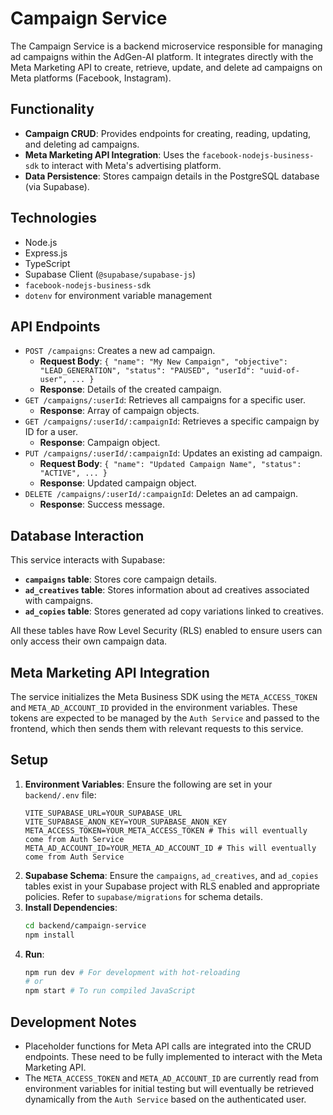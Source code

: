 # Campaign Service

The Campaign Service is a backend microservice responsible for managing ad campaigns within the AdGen-AI platform. It integrates directly with the Meta Marketing API to create, retrieve, update, and delete ad campaigns on Meta platforms (Facebook, Instagram).

## Functionality

-   **Campaign CRUD**: Provides endpoints for creating, reading, updating, and deleting ad campaigns.
-   **Meta Marketing API Integration**: Uses the `facebook-nodejs-business-sdk` to interact with Meta's advertising platform.
-   **Data Persistence**: Stores campaign details in the PostgreSQL database (via Supabase).

## Technologies

-   Node.js
-   Express.js
-   TypeScript
-   Supabase Client (`@supabase/supabase-js`)
-   `facebook-nodejs-business-sdk`
-   `dotenv` for environment variable management

## API Endpoints

-   `POST /campaigns`: Creates a new ad campaign.
    -   **Request Body**: `{ "name": "My New Campaign", "objective": "LEAD_GENERATION", "status": "PAUSED", "userId": "uuid-of-user", ... }`
    -   **Response**: Details of the created campaign.
-   `GET /campaigns/:userId`: Retrieves all campaigns for a specific user.
    -   **Response**: Array of campaign objects.
-   `GET /campaigns/:userId/:campaignId`: Retrieves a specific campaign by ID for a user.
    -   **Response**: Campaign object.
-   `PUT /campaigns/:userId/:campaignId`: Updates an existing ad campaign.
    -   **Request Body**: `{ "name": "Updated Campaign Name", "status": "ACTIVE", ... }`
    -   **Response**: Updated campaign object.
-   `DELETE /campaigns/:userId/:campaignId`: Deletes an ad campaign.
    -   **Response**: Success message.

## Database Interaction

This service interacts with Supabase:

-   **`campaigns` table**: Stores core campaign details.
-   **`ad_creatives` table**: Stores information about ad creatives associated with campaigns.
-   **`ad_copies` table**: Stores generated ad copy variations linked to creatives.

All these tables have Row Level Security (RLS) enabled to ensure users can only access their own campaign data.

## Meta Marketing API Integration

The service initializes the Meta Business SDK using the `META_ACCESS_TOKEN` and `META_AD_ACCOUNT_ID` provided in the environment variables. These tokens are expected to be managed by the `Auth Service` and passed to the frontend, which then sends them with relevant requests to this service.

## Setup

1.  **Environment Variables**: Ensure the following are set in your `backend/.env` file:
    ```
    VITE_SUPABASE_URL=YOUR_SUPABASE_URL
    VITE_SUPABASE_ANON_KEY=YOUR_SUPABASE_ANON_KEY
    META_ACCESS_TOKEN=YOUR_META_ACCESS_TOKEN # This will eventually come from Auth Service
    META_AD_ACCOUNT_ID=YOUR_META_AD_ACCOUNT_ID # This will eventually come from Auth Service
    ```
2.  **Supabase Schema**: Ensure the `campaigns`, `ad_creatives`, and `ad_copies` tables exist in your Supabase project with RLS enabled and appropriate policies. Refer to `supabase/migrations` for schema details.
3.  **Install Dependencies**:
    ```bash
    cd backend/campaign-service
    npm install
    ```
4.  **Run**:
    ```bash
    npm run dev # For development with hot-reloading
    # or
    npm start # To run compiled JavaScript
    ```

## Development Notes

-   Placeholder functions for Meta API calls are integrated into the CRUD endpoints. These need to be fully implemented to interact with the Meta Marketing API.
-   The `META_ACCESS_TOKEN` and `META_AD_ACCOUNT_ID` are currently read from environment variables for initial testing but will eventually be retrieved dynamically from the `Auth Service` based on the authenticated user.
